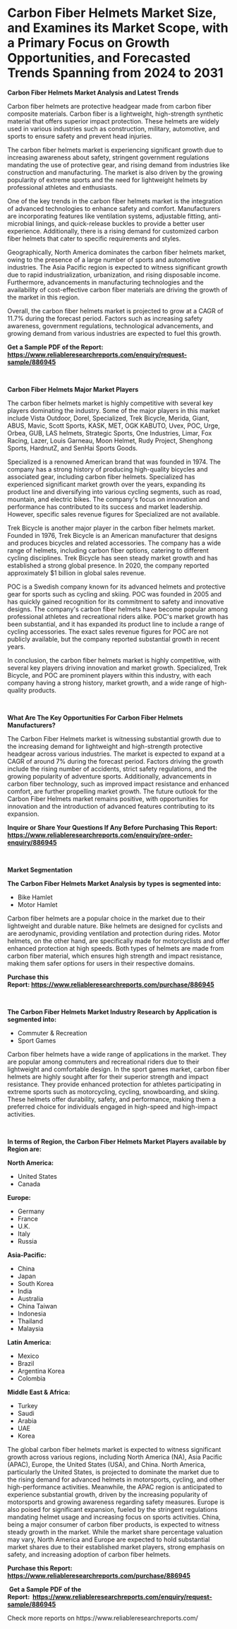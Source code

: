 <p><h1>Carbon Fiber Helmets Market Size, and Examines its Market Scope, with a Primary Focus on Growth Opportunities, and Forecasted Trends Spanning from 2024 to 2031</h1></p><p><strong>Carbon Fiber Helmets Market Analysis and Latest Trends</strong></p>
<p><p>Carbon fiber helmets are protective headgear made from carbon fiber composite materials. Carbon fiber is a lightweight, high-strength synthetic material that offers superior impact protection. These helmets are widely used in various industries such as construction, military, automotive, and sports to ensure safety and prevent head injuries.</p><p>The carbon fiber helmets market is experiencing significant growth due to increasing awareness about safety, stringent government regulations mandating the use of protective gear, and rising demand from industries like construction and manufacturing. The market is also driven by the growing popularity of extreme sports and the need for lightweight helmets by professional athletes and enthusiasts.</p><p>One of the key trends in the carbon fiber helmets market is the integration of advanced technologies to enhance safety and comfort. Manufacturers are incorporating features like ventilation systems, adjustable fitting, anti-microbial linings, and quick-release buckles to provide a better user experience. Additionally, there is a rising demand for customized carbon fiber helmets that cater to specific requirements and styles.</p><p>Geographically, North America dominates the carbon fiber helmets market, owing to the presence of a large number of sports and automotive industries. The Asia Pacific region is expected to witness significant growth due to rapid industrialization, urbanization, and rising disposable income. Furthermore, advancements in manufacturing technologies and the availability of cost-effective carbon fiber materials are driving the growth of the market in this region.</p><p>Overall, the carbon fiber helmets market is projected to grow at a CAGR of 11.7% during the forecast period. Factors such as increasing safety awareness, government regulations, technological advancements, and growing demand from various industries are expected to fuel this growth.</p></p>
<p><strong>Get a Sample PDF of the Report:&nbsp; <a href="https://www.reliableresearchreports.com/enquiry/request-sample/886945">https://www.reliableresearchreports.com/enquiry/request-sample/886945</a></strong></p>
<p>&nbsp;</p>
<p><strong>Carbon Fiber Helmets Major Market Players</strong></p>
<p><p>The carbon fiber helmets market is highly competitive with several key players dominating the industry. Some of the major players in this market include Vista Outdoor, Dorel, Specialized, Trek Bicycle, Merida, Giant, ABUS, Mavic, Scott Sports, KASK, MET, OGK KABUTO, Uvex, POC, Urge, Orbea, GUB, LAS helmets, Strategic Sports, One Industries, Limar, Fox Racing, Lazer, Louis Garneau, Moon Helmet, Rudy Project, Shenghong Sports, HardnutZ, and SenHai Sports Goods.</p><p>Specialized is a renowned American brand that was founded in 1974. The company has a strong history of producing high-quality bicycles and associated gear, including carbon fiber helmets. Specialized has experienced significant market growth over the years, expanding its product line and diversifying into various cycling segments, such as road, mountain, and electric bikes. The company's focus on innovation and performance has contributed to its success and market leadership. However, specific sales revenue figures for Specialized are not available.</p><p>Trek Bicycle is another major player in the carbon fiber helmets market. Founded in 1976, Trek Bicycle is an American manufacturer that designs and produces bicycles and related accessories. The company has a wide range of helmets, including carbon fiber options, catering to different cycling disciplines. Trek Bicycle has seen steady market growth and has established a strong global presence. In 2020, the company reported approximately $1 billion in global sales revenue.</p><p>POC is a Swedish company known for its advanced helmets and protective gear for sports such as cycling and skiing. POC was founded in 2005 and has quickly gained recognition for its commitment to safety and innovative designs. The company's carbon fiber helmets have become popular among professional athletes and recreational riders alike. POC's market growth has been substantial, and it has expanded its product line to include a range of cycling accessories. The exact sales revenue figures for POC are not publicly available, but the company reported substantial growth in recent years.</p><p>In conclusion, the carbon fiber helmets market is highly competitive, with several key players driving innovation and market growth. Specialized, Trek Bicycle, and POC are prominent players within this industry, with each company having a strong history, market growth, and a wide range of high-quality products.</p></p>
<p>&nbsp;</p>
<p><strong>What Are The Key Opportunities For Carbon Fiber Helmets Manufacturers?</strong></p>
<p><p>The Carbon Fiber Helmets market is witnessing substantial growth due to the increasing demand for lightweight and high-strength protective headgear across various industries. The market is expected to expand at a CAGR of around 7% during the forecast period. Factors driving the growth include the rising number of accidents, strict safety regulations, and the growing popularity of adventure sports. Additionally, advancements in carbon fiber technology, such as improved impact resistance and enhanced comfort, are further propelling market growth. The future outlook for the Carbon Fiber Helmets market remains positive, with opportunities for innovation and the introduction of advanced features contributing to its expansion.</p></p>
<p><strong>Inquire or Share Your Questions If Any Before Purchasing This Report: <a href="https://www.reliableresearchreports.com/enquiry/pre-order-enquiry/886945">https://www.reliableresearchreports.com/enquiry/pre-order-enquiry/886945</a></strong></p>
<p>&nbsp;</p>
<p><strong>Market Segmentation</strong></p>
<p><strong>The Carbon Fiber Helmets Market Analysis by types is segmented into:</strong></p>
<p><ul><li>Bike Hamlet</li><li>Motor Hamlet</li></ul></p>
<p><p>Carbon fiber helmets are a popular choice in the market due to their lightweight and durable nature. Bike helmets are designed for cyclists and are aerodynamic, providing ventilation and protection during rides. Motor helmets, on the other hand, are specifically made for motorcyclists and offer enhanced protection at high speeds. Both types of helmets are made from carbon fiber material, which ensures high strength and impact resistance, making them safer options for users in their respective domains.</p></p>
<p><strong>Purchase this Report:&nbsp;<a href="https://www.reliableresearchreports.com/purchase/886945">https://www.reliableresearchreports.com/purchase/886945</a></strong></p>
<p>&nbsp;</p>
<p><strong>The Carbon Fiber Helmets Market Industry Research by Application is segmented into:</strong></p>
<p><ul><li>Commuter & Recreation</li><li>Sport Games</li></ul></p>
<p><p>Carbon fiber helmets have a wide range of applications in the market. They are popular among commuters and recreational riders due to their lightweight and comfortable design. In the sport games market, carbon fiber helmets are highly sought after for their superior strength and impact resistance. They provide enhanced protection for athletes participating in extreme sports such as motorcycling, cycling, snowboarding, and skiing. These helmets offer durability, safety, and performance, making them a preferred choice for individuals engaged in high-speed and high-impact activities.</p></p>
<p>&nbsp;</p>
<p><strong>In terms of Region, the Carbon Fiber Helmets Market Players available by Region are:</strong></p>
<p>
    <p> <strong> North America: </strong>
        <ul>
            <li>United States</li>
            <li>Canada</li>
        </ul>
        </p> 
    <p> <strong> Europe: </strong>
        <ul>
            <li>Germany</li>
            <li>France</li>
            <li>U.K.</li>
            <li>Italy</li>
            <li>Russia</li>
        </ul>
        </p> 
    <p> <strong> Asia-Pacific: </strong>
        <ul>
            <li>China</li>
            <li>Japan</li>
            <li>South Korea</li>
            <li>India</li>
            <li>Australia</li>
            <li>China Taiwan</li>
            <li>Indonesia</li>
            <li>Thailand</li>
            <li>Malaysia</li>
        </ul>
        </p> 
    <p> <strong> Latin America: </strong>
        <ul>
            <li>Mexico</li>
            <li>Brazil</li>
            <li>Argentina Korea</li>
            <li>Colombia</li>
        </ul>
        </p> 
    <p> <strong> Middle East & Africa: </strong>
        <ul>
            <li>Turkey</li>
            <li>Saudi</li>
            <li>Arabia</li>
            <li>UAE</li>
            <li>Korea</li>
        </ul>
    </p>
    </p>
<p><p>The global carbon fiber helmets market is expected to witness significant growth across various regions, including North America (NA), Asia Pacific (APAC), Europe, the United States (USA), and China. North America, particularly the United States, is projected to dominate the market due to the rising demand for advanced helmets in motorsports, cycling, and other high-performance activities. Meanwhile, the APAC region is anticipated to experience substantial growth, driven by the increasing popularity of motorsports and growing awareness regarding safety measures. Europe is also poised for significant expansion, fueled by the stringent regulations mandating helmet usage and increasing focus on sports activities. China, being a major consumer of carbon fiber products, is expected to witness steady growth in the market. While the market share percentage valuation may vary, North America and Europe are expected to hold substantial market shares due to their established market players, strong emphasis on safety, and increasing adoption of carbon fiber helmets.</p></p>
<p><strong>Purchase this Report: <a href="https://www.reliableresearchreports.com/purchase/886945">https://www.reliableresearchreports.com/purchase/886945</a></strong></p>
<p>&nbsp;<strong>Get a Sample PDF of the Report:&nbsp;&nbsp;<a href="https://www.reliableresearchreports.com/enquiry/request-sample/886945">https://www.reliableresearchreports.com/enquiry/request-sample/886945</a></strong></p>
<p><strong></strong></p>
<p>Check more reports on https://www.reliableresearchreports.com/</p>